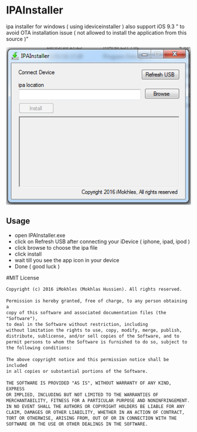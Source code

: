 
# IPAInstaller

ipa installer for windows ( using ideviceinstaller ) also support iOS 9.3 " to avoid OTA installation issue ( not allowed to install the application from this source )"

<p align="center">
  <img width="640" src="Screenshot.png"/>
</p>

Usage
------

* open IPAInstaller.exe
* click on Refresh USB after connecting your iDevice ( iphone, ipad, ipod )
* click browse to choose the ipa file
* click install 
* wait till you see the app icon in your device
* Done ( good luck )

#MIT License

	Copyright (c) 2016 iMokhles (Mokhlas Hussien). All rights reserved.

	Permission is hereby granted, free of charge, to any person obtaining a
	copy of this software and associated documentation files (the "Software"),
	to deal in the Software without restriction, including
	without limitation the rights to use, copy, modify, merge, publish,
	distribute, sublicense, and/or sell copies of the Software, and to
	permit persons to whom the Software is furnished to do so, subject to
	the following conditions:

	The above copyright notice and this permission notice shall be included
	in all copies or substantial portions of the Software.

	THE SOFTWARE IS PROVIDED "AS IS", WITHOUT WARRANTY OF ANY KIND, EXPRESS
	OR IMPLIED, INCLUDING BUT NOT LIMITED TO THE WARRANTIES OF
	MERCHANTABILITY, FITNESS FOR A PARTICULAR PURPOSE AND NONINFRINGEMENT.
	IN NO EVENT SHALL THE AUTHORS OR COPYRIGHT HOLDERS BE LIABLE FOR ANY
	CLAIM, DAMAGES OR OTHER LIABILITY, WHETHER IN AN ACTION OF CONTRACT,
	TORT OR OTHERWISE, ARISING FROM, OUT OF OR IN CONNECTION WITH THE
	SOFTWARE OR THE USE OR OTHER DEALINGS IN THE SOFTWARE.
	
